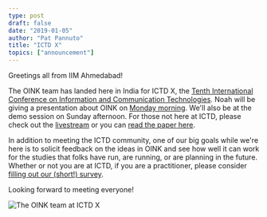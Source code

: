 ```yaml
---
type: post
draft: false
date: "2019-01-05"
author: "Pat Pannuto"
title: "ICTD X"
topics: ["announcement"]
---
```


Greetings all from IIM Ahmedabad!

The OINK team has landed here in India for ICTD&nbsp;X, the
[Tenth International Conference on Information and Communication Technologies](https://www.ictdx.org/).
Noah will be giving a presentation about OINK on [Monday morning][session].
We'll also be at the demo session on Sunday afternoon.
For those not here at ICTD, please check out the [livestream][livestream]
or you can [read the paper here][paper].

In addition to meeting the ICTD community, one of our big goals while we're
here is to solicit feedback on the ideas in OINK and see how well it can work
for the studies that folks have run, are running, or are planning in the future.
Whether or not you are at ICTD, if you are a practitioner, please consider
[filling out our (short!) survey][survey].

Looking forward to meeting everyone!

![The OINK team at ICTD X](/img/2019-ictdx-team.jpg)


[lab11]: https://lab11.eecs.berkeley.edu
[paper]: https://lab11.eecs.umich.edu/content/pubs/klugman19oink.pdf
[session]: https://www.ictdx.org/participate/#deployingDesign
[livestream]: https://www.ictdx.org/livestreaming/
[survey]: https://docs.google.com/forms/d/e/1FAIpQLSdhlc5YKh1LbG_u1LUE9kePnW03tVJvi2FiGwaVIbHJPuU9SA/viewform
